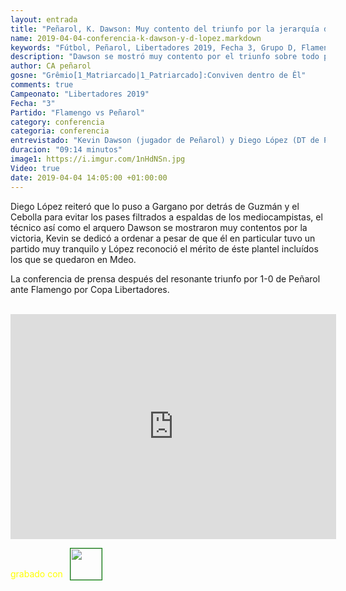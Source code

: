 ```yaml
---
layout: entrada
title: "Peñarol, K. Dawson: Muy contento del triunfo por la jerarquía del rival!"
name: 2019-04-04-conferencia-k-dawson-y-d-lopez.markdown
keywords: "Fútbol, Peñarol, Libertadores 2019, Fecha 3, Grupo D, Flamengo vs Peñarol, Conferencia, Kevin Dawson, Diego López, Video"
description: "Dawson se mostró muy contento por el triunfo sobre todo por la jerarquia de un rival como Flamengo y le agradeció a Diego López por la confianza, el técnico reconoció que el gran mérito es de todo el plantel incluso los que no viajaron y se quedaron en Mdeo"
author: CA peñarol
gosne: "Grêmio[1_Matriarcado|1_Patriarcado]:Conviven dentro de Êl"
comments: true
Campeonato: "Libertadores 2019"
Fecha: "3"
Partido: "Flamengo vs Peñarol"
category: conferencia
categoria: conferencia
entrevistado: "Kevin Dawson (jugador de Peñarol) y Diego López (DT de Peñarol)"
duracion: "09:14 minutos"
image1: https://i.imgur.com/1nHdNSn.jpg
Video: true
date: 2019-04-04 14:05:00 +01:00:00
---
```

<!---
Campeonato: <span>{{ page.Campeonato }}</span><br>
Fecha: <span>{{ page.Fecha }}</span><br>
Encuentro: <span>{{ page.Partido }}</span><br>-->

Diego López reiteró que lo puso a Gargano por detrás de Guzmán y el Cebolla para evitar los pases filtrados a espaldas de los mediocampistas, el técnico así como el arquero Dawson se mostraron muy contentos por la victoria, Kevin se dedicó a ordenar a pesar de que él en particular tuvo un partido muy tranquilo y López reconoció el mérito de éste plantel incluídos los que se quedaron en Mdeo.

La conferencia  de prensa después del resonante triunfo por 1-0 de Peñarol ante Flamengo por Copa Libertadores.

<br>

<iframe width="521" height="360" src="https://www.youtube.com/embed/E1ytd9P-d4Y" frameborder="0" allow="accelerometer; autoplay; encrypted-media; gyroscope; picture-in-picture" allowfullscreen></iframe>

<span style="color:yellow;">grabado con</span> <a href="http://ffmpeg.org"><img src="{{ site.url }}/images/ffmpeg.png" width="50px" style="border:1px solid green;vertical-align: sub;margin-left:7px;"></a>
